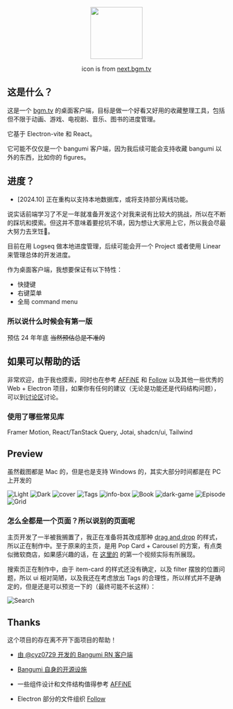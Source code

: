 <p align='center'>
  <img width="120"  height="120" src="build/icon.png">
</p>
<p align='center'>icon is from <a href='https://next.bgm.tv'>next.bgm.tv</a></p>

## 这是什么？

这是一个 [bgm.tv](https://bgm.tv) 的桌面客户端，目标是做一个好看又好用的收藏整理工具，包括但不限于动画、游戏、电视剧、音乐、图书的进度管理。

它基于 Electron-vite 和 React。

它可能不仅仅是一个 bangumi 客户端，因为我后续可能会支持收藏 bangumi 以外的东西，比如你的 figures。

## 进度？

- \[2024.10\] 正在重构以支持本地数据库，或将支持部分离线功能。

说实话前端学习了不足一年就准备开发这个对我来说有比较大的挑战，所以在不断的踩坑和摸索。但这并不意味着要挖坑不填，因为想让大家用上它，所以我会尽最大努力去烹饪🍳。

目前在用 Logseq 做本地进度管理，后续可能会开一个 Project 或者使用 Linear 来管理总体的开发进度。

作为桌面客户端，我想要保证有以下特性：

- 快捷键
- 右键菜单
- 全局 command menu

### 所以说什么时候会有第一版

预估 24 年年底 ~~当然预估总是不准的~~

## 如果可以帮助的话

非常欢迎，由于我也摸索，同时也在参考 [AFFiNE](https://github.com/toeverything/AFFiNE) 和 [Follow](https://github.com/RSSNext/Follow) 以及其他一些优秀的 Web + Electron 项目，如果你有任何的建议（无论是功能还是代码结构问题），可以到[讨论区](https://github.com/CottonCandyZ/bangumi-electron/discussions)讨论。

### 使用了哪些常见库

Framer Motion, React/TanStack Query, Jotai, shadcn/ui, Tailwind

## Preview

虽然截图都是 Mac 的，但是也是支持 Windows 的，其实大部分时间都是在 PC 上开发的

![Light](doc/screenshot/light.webp)
![Dark](doc/screenshot/dark.webp)
![cover](doc/screenshot/cover.webp)
![Tags](doc/screenshot/tags.webp)
![info-box](doc/screenshot/infobox.webp)
![Book](doc/screenshot/book.webp)
![dark-game](doc/screenshot/dark-game.webp)
![Episode](doc/screenshot/episode.webp)
![Grid](doc/screenshot/grid.webp)

### 怎么全都是一个页面？所以说别的页面呢

主页开发了一半被我搁置了，我正在准备将其改成那种 [drag and drop](https://swapy.tahazsh.com/) 的样式，所以正在制作中。至于原来的主页，是用 Pop Card + Carousel 的方案，有点类似微软商店，如果感兴趣的话，在 [这里的](https://home.nanachi.moe/posts/2024-08-12-global-hover-card) 的第一个视频实际有所展现。

搜索页正在制作中，由于 item-card 的样式还没有确定，以及 filter 摆放的位置问题，所以 ui 相对简陋，以及我还在考虑放出 Tags 的合理性，所以样式并不是确定的，但是还是可以预览一下的（最终可能不长这样）：

![Search](doc/screenshot/search.webp)

## Thanks

这个项目的存在离不开下面项目的帮助！

- [由 @cyz0729 开发的 Bangumi RN 客户端](https://github.com/czy0729/Bangumi)

- [Bangumi 自身的开源设施](https://github.com/bangumi)

- 一些组件设计和文件结构值得参考 [AFFiNE](https://github.com/toeverything/AFFiNE)

- Electron 部分的文件组织 [Follow](https://github.com/RSSNext/Follow)

